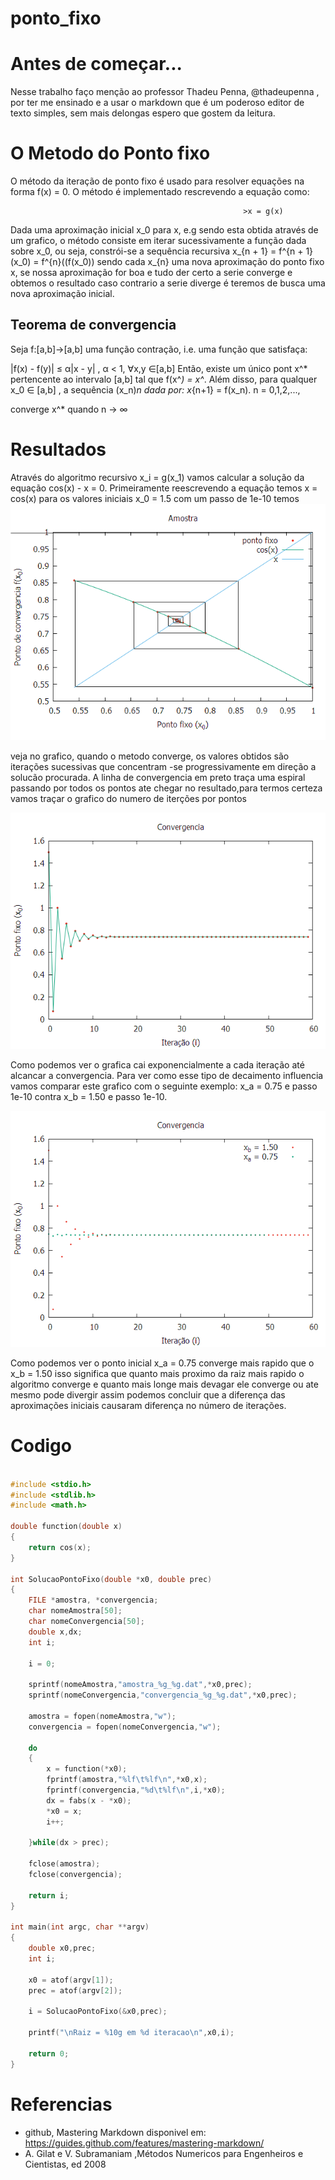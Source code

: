 # ponto_fixo

# Antes de começar...

Nesse trabalho faço menção ao professor Thadeu Penna, @thadeupenna , por ter me ensinado e a usar o markdown que é um poderoso editor de texto simples, sem mais delongas espero que gostem da leitura.

# O Metodo do Ponto fixo

O método da iteração de ponto fixo é usado para resolver equações na forma f(x) = 0. O método é implementado rescrevendo a equação como:

                                                        >x = g(x)

Dada uma aproximação inicial x_0 para x, e.g sendo esta obtida através de um grafico, o método consiste em iterar sucessivamente a função dada sobre x_0, ou seja, constrói-se a sequência recursiva x_{n + 1} = f^{n + 1}(x_0) = f^{n}((f(x_0)) sendo cada x_{n} uma nova aproximação do ponto fixo x, se nossa aproximação for boa e tudo der certo a serie converge e obtemos o resultado caso contrario a serie diverge é teremos de busca uma nova aproximação inicial.

 ## Teorema de convergencia

Seja f:[a,b]→[a,b] uma função contração, i.e. uma função que satisfaça:

|f(x) - f(y)| ≤ α|x - y| , α < 1, ∀x,y ∈[a,b] 
Então, existe um único pont x^* pertencente ao intervalo [a,b] tal que f(x^*) = x^*. Além disso, para qualquer x_0 ∈ [a,b] , a sequência (x_n)_n dada por: x_{n+1} = f(x_n). n = 0,1,2,...,

converge x^* quando n → ∞
# Resultados

Através do algoritmo recursivo x_i = g(x_1) vamos calcular a solução da equação cos(x) - x = 0. Primeiramente reescrevendo a equação temos x = cos(x) para os valores iniciais x_0 = 1.5 com um passo de 1e-10 temos 
![iteração do ponto fixo x_{n + 1} = cos(x_n) com valor inicial x_0 = 1.5](amostra_pf.png)

veja no grafico, quando o metodo converge, os valores obtidos são iterações sucessivas que concentram -se progressivamente em direção a solucão procurada. A linha de convergencia em preto traça uma espiral passando por todos os pontos ate chegar no resultado,para termos certeza vamos traçar o grafico do numero de iterções por pontos 

![grafico da convergencia](convergencia_pf.png)

Como podemos ver o grafica cai exponencialmente a cada iteração até alcancar a convergencia. Para ver como esse tipo de decaimento influencia vamos comparar este grafico com o seguinte exemplo: x_a = 0.75 e passo 1e-10 contra x_b = 1.50 e passo 1e-10. 

![grafico comparativo](compConvergencia_pf.png)

Como podemos ver o ponto inicial x_a = 0.75 converge mais rapido que o x_b = 1.50 isso significa que quanto mais proximo da raiz mais rapido o algoritmo converge e quanto mais longe mais devagar ele converge ou ate mesmo pode divergir assim podemos concluir que a diferença das aproximações iniciais causaram diferença no número de iterações.




# Codigo

``` c

#include <stdio.h>
#include <stdlib.h>
#include <math.h>

double function(double x)
{
    return cos(x);
}

int SolucaoPontoFixo(double *x0, double prec)
{
    FILE *amostra, *convergencia;
    char nomeAmostra[50];
    char nomeConvergencia[50];
    double x,dx;
    int i;

    i = 0;

    sprintf(nomeAmostra,"amostra_%g_%g.dat",*x0,prec);
    sprintf(nomeConvergencia,"convergencia_%g_%g.dat",*x0,prec);

    amostra = fopen(nomeAmostra,"w");
    convergencia = fopen(nomeConvergencia,"w");

    do
    {
        x = function(*x0);
        fprintf(amostra,"%lf\t%lf\n",*x0,x);
        fprintf(convergencia,"%d\t%lf\n",i,*x0);
        dx = fabs(x - *x0);
        *x0 = x;
        i++;

    }while(dx > prec);

    fclose(amostra);
    fclose(convergencia);

    return i;
}

int main(int argc, char **argv)
{
    double x0,prec;
    int i;

    x0 = atof(argv[1]);
    prec = atof(argv[2]);

    i = SolucaoPontoFixo(&x0,prec);

    printf("\nRaiz = %10g em %d iteracao\n",x0,i);

    return 0;
}

```
# Referencias

* github, Mastering Markdown disponivel em: https://guides.github.com/features/mastering-markdown/
* A. Gilat e V. Subramaniam ,Métodos Numericos para Engenheiros e Cientistas, ed 2008

